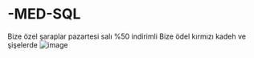 # -MED-SQL
Bize özel şaraplar pazartesi salı %50 indirimli
Bize ödel kırmızı kadeh ve şişelerde
![image](https://user-images.githubusercontent.com/126989914/222930951-86651d0c-f44f-42f1-9f73-84b9f2974193.png)
